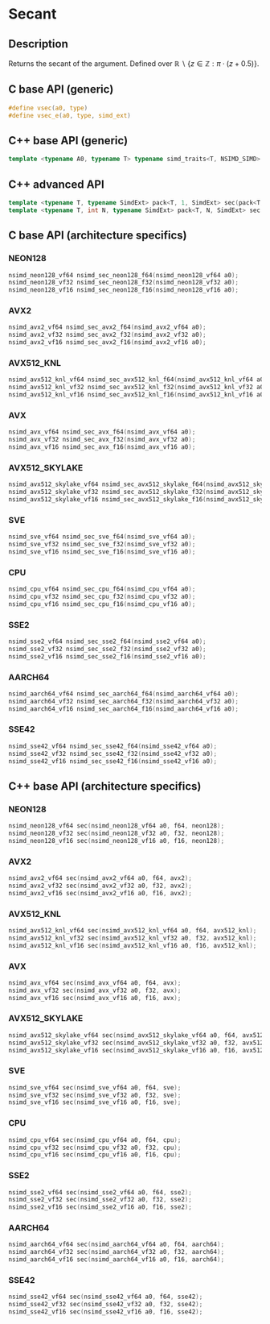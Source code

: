 <!--

Copyright (c) 2019 Agenium Scale

Permission is hereby granted, free of charge, to any person obtaining a copy
of this software and associated documentation files (the "Software"), to deal
in the Software without restriction, including without limitation the rights
to use, copy, modify, merge, publish, distribute, sublicense, and/or sell
copies of the Software, and to permit persons to whom the Software is
furnished to do so, subject to the following conditions:

The above copyright notice and this permission notice shall be included in all
copies or substantial portions of the Software.

THE SOFTWARE IS PROVIDED "AS IS", WITHOUT WARRANTY OF ANY KIND, EXPRESS OR
IMPLIED, INCLUDING BUT NOT LIMITED TO THE WARRANTIES OF MERCHANTABILITY,
FITNESS FOR A PARTICULAR PURPOSE AND NONINFRINGEMENT. IN NO EVENT SHALL THE
AUTHORS OR COPYRIGHT HOLDERS BE LIABLE FOR ANY CLAIM, DAMAGES OR OTHER
LIABILITY, WHETHER IN AN ACTION OF CONTRACT, TORT OR OTHERWISE, ARISING FROM,
OUT OF OR IN CONNECTION WITH THE SOFTWARE OR THE USE OR OTHER DEALINGS IN THE
SOFTWARE.

-->

# Secant

## Description

Returns the secant of the argument. Defined over $ℝ∖\{z∈ℤ:π⋅(z+0.5)\}$.

## C base API (generic)

```c
#define vsec(a0, type)
#define vsec_e(a0, type, simd_ext)
```

## C++ base API (generic)

```c++
template <typename A0, typename T> typename simd_traits<T, NSIMD_SIMD>::simd_vector sec(A0 a0, T);
```

## C++ advanced API

```c++
template <typename T, typename SimdExt> pack<T, 1, SimdExt> sec(pack<T, 1, SimdExt> const& a0);
template <typename T, int N, typename SimdExt> pack<T, N, SimdExt> sec(pack<T, N, SimdExt> const& a0);
```

## C base API (architecture specifics)

### NEON128

```c
nsimd_neon128_vf64 nsimd_sec_neon128_f64(nsimd_neon128_vf64 a0);
nsimd_neon128_vf32 nsimd_sec_neon128_f32(nsimd_neon128_vf32 a0);
nsimd_neon128_vf16 nsimd_sec_neon128_f16(nsimd_neon128_vf16 a0);
```

### AVX2

```c
nsimd_avx2_vf64 nsimd_sec_avx2_f64(nsimd_avx2_vf64 a0);
nsimd_avx2_vf32 nsimd_sec_avx2_f32(nsimd_avx2_vf32 a0);
nsimd_avx2_vf16 nsimd_sec_avx2_f16(nsimd_avx2_vf16 a0);
```

### AVX512_KNL

```c
nsimd_avx512_knl_vf64 nsimd_sec_avx512_knl_f64(nsimd_avx512_knl_vf64 a0);
nsimd_avx512_knl_vf32 nsimd_sec_avx512_knl_f32(nsimd_avx512_knl_vf32 a0);
nsimd_avx512_knl_vf16 nsimd_sec_avx512_knl_f16(nsimd_avx512_knl_vf16 a0);
```

### AVX

```c
nsimd_avx_vf64 nsimd_sec_avx_f64(nsimd_avx_vf64 a0);
nsimd_avx_vf32 nsimd_sec_avx_f32(nsimd_avx_vf32 a0);
nsimd_avx_vf16 nsimd_sec_avx_f16(nsimd_avx_vf16 a0);
```

### AVX512_SKYLAKE

```c
nsimd_avx512_skylake_vf64 nsimd_sec_avx512_skylake_f64(nsimd_avx512_skylake_vf64 a0);
nsimd_avx512_skylake_vf32 nsimd_sec_avx512_skylake_f32(nsimd_avx512_skylake_vf32 a0);
nsimd_avx512_skylake_vf16 nsimd_sec_avx512_skylake_f16(nsimd_avx512_skylake_vf16 a0);
```

### SVE

```c
nsimd_sve_vf64 nsimd_sec_sve_f64(nsimd_sve_vf64 a0);
nsimd_sve_vf32 nsimd_sec_sve_f32(nsimd_sve_vf32 a0);
nsimd_sve_vf16 nsimd_sec_sve_f16(nsimd_sve_vf16 a0);
```

### CPU

```c
nsimd_cpu_vf64 nsimd_sec_cpu_f64(nsimd_cpu_vf64 a0);
nsimd_cpu_vf32 nsimd_sec_cpu_f32(nsimd_cpu_vf32 a0);
nsimd_cpu_vf16 nsimd_sec_cpu_f16(nsimd_cpu_vf16 a0);
```

### SSE2

```c
nsimd_sse2_vf64 nsimd_sec_sse2_f64(nsimd_sse2_vf64 a0);
nsimd_sse2_vf32 nsimd_sec_sse2_f32(nsimd_sse2_vf32 a0);
nsimd_sse2_vf16 nsimd_sec_sse2_f16(nsimd_sse2_vf16 a0);
```

### AARCH64

```c
nsimd_aarch64_vf64 nsimd_sec_aarch64_f64(nsimd_aarch64_vf64 a0);
nsimd_aarch64_vf32 nsimd_sec_aarch64_f32(nsimd_aarch64_vf32 a0);
nsimd_aarch64_vf16 nsimd_sec_aarch64_f16(nsimd_aarch64_vf16 a0);
```

### SSE42

```c
nsimd_sse42_vf64 nsimd_sec_sse42_f64(nsimd_sse42_vf64 a0);
nsimd_sse42_vf32 nsimd_sec_sse42_f32(nsimd_sse42_vf32 a0);
nsimd_sse42_vf16 nsimd_sec_sse42_f16(nsimd_sse42_vf16 a0);
```

## C++ base API (architecture specifics)

### NEON128

```c
nsimd_neon128_vf64 sec(nsimd_neon128_vf64 a0, f64, neon128);
nsimd_neon128_vf32 sec(nsimd_neon128_vf32 a0, f32, neon128);
nsimd_neon128_vf16 sec(nsimd_neon128_vf16 a0, f16, neon128);
```

### AVX2

```c
nsimd_avx2_vf64 sec(nsimd_avx2_vf64 a0, f64, avx2);
nsimd_avx2_vf32 sec(nsimd_avx2_vf32 a0, f32, avx2);
nsimd_avx2_vf16 sec(nsimd_avx2_vf16 a0, f16, avx2);
```

### AVX512_KNL

```c
nsimd_avx512_knl_vf64 sec(nsimd_avx512_knl_vf64 a0, f64, avx512_knl);
nsimd_avx512_knl_vf32 sec(nsimd_avx512_knl_vf32 a0, f32, avx512_knl);
nsimd_avx512_knl_vf16 sec(nsimd_avx512_knl_vf16 a0, f16, avx512_knl);
```

### AVX

```c
nsimd_avx_vf64 sec(nsimd_avx_vf64 a0, f64, avx);
nsimd_avx_vf32 sec(nsimd_avx_vf32 a0, f32, avx);
nsimd_avx_vf16 sec(nsimd_avx_vf16 a0, f16, avx);
```

### AVX512_SKYLAKE

```c
nsimd_avx512_skylake_vf64 sec(nsimd_avx512_skylake_vf64 a0, f64, avx512_skylake);
nsimd_avx512_skylake_vf32 sec(nsimd_avx512_skylake_vf32 a0, f32, avx512_skylake);
nsimd_avx512_skylake_vf16 sec(nsimd_avx512_skylake_vf16 a0, f16, avx512_skylake);
```

### SVE

```c
nsimd_sve_vf64 sec(nsimd_sve_vf64 a0, f64, sve);
nsimd_sve_vf32 sec(nsimd_sve_vf32 a0, f32, sve);
nsimd_sve_vf16 sec(nsimd_sve_vf16 a0, f16, sve);
```

### CPU

```c
nsimd_cpu_vf64 sec(nsimd_cpu_vf64 a0, f64, cpu);
nsimd_cpu_vf32 sec(nsimd_cpu_vf32 a0, f32, cpu);
nsimd_cpu_vf16 sec(nsimd_cpu_vf16 a0, f16, cpu);
```

### SSE2

```c
nsimd_sse2_vf64 sec(nsimd_sse2_vf64 a0, f64, sse2);
nsimd_sse2_vf32 sec(nsimd_sse2_vf32 a0, f32, sse2);
nsimd_sse2_vf16 sec(nsimd_sse2_vf16 a0, f16, sse2);
```

### AARCH64

```c
nsimd_aarch64_vf64 sec(nsimd_aarch64_vf64 a0, f64, aarch64);
nsimd_aarch64_vf32 sec(nsimd_aarch64_vf32 a0, f32, aarch64);
nsimd_aarch64_vf16 sec(nsimd_aarch64_vf16 a0, f16, aarch64);
```

### SSE42

```c
nsimd_sse42_vf64 sec(nsimd_sse42_vf64 a0, f64, sse42);
nsimd_sse42_vf32 sec(nsimd_sse42_vf32 a0, f32, sse42);
nsimd_sse42_vf16 sec(nsimd_sse42_vf16 a0, f16, sse42);
```